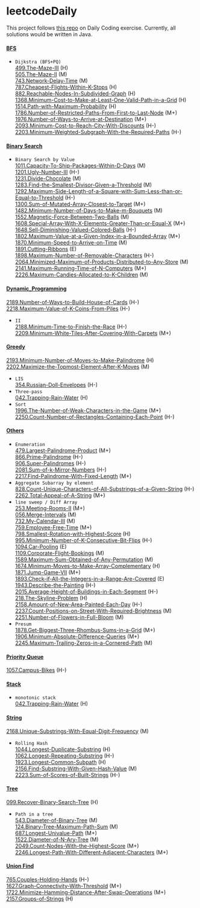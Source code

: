 # leetcodeDaily
This project follows [this repo](https://github.com/wisdompeak/LeetCode) on Daily Coding exercise. Currently, all solutions would be written in Java.

#### [BFS](BFS)  
* ``Dijkstra (BFS+PQ)``   
[499.The-Maze-III](BFS/499.The-Maze-III) (H)  
[505.The-Maze-II](BFS/505.The-Maze-II) (M)   
[743.Network-Delay-Time](BFS/743.Network-Delay-Time) (M)   
[787.Cheapest-Flights-Within-K-Stops](BFS/787.Cheapest-Flights-Within-K-Stops) (H)   
[882.Reachable-Nodes-In-Subdivided-Graph](BFS/882.Reachable-Nodes-In-Subdivided-Graph ) (H)  
[1368.Minimum-Cost-to-Make-at-Least-One-Valid-Path-in-a-Grid](BFS/1368.Minimum-Cost-to-Make-at-Least-One-Valid-Path-in-a-Grid) (H)  
[1514.Path-with-Maximum-Probability](BFS/1514.Path-with-Maximum-Probability) (H)  
[1786.Number-of-Restricted-Paths-From-First-to-Last-Node](BFS/1786.Number-of-Restricted-Paths-From-First-to-Last-Node) (M+)  
[1976.Number-of-Ways-to-Arrive-at-Destination](BFS/1976.Number-of-Ways-to-Arrive-at-Destination) (M+)  
[2093.Minimum-Cost-to-Reach-City-With-Discounts](BFS/2093.Minimum-Cost-to-Reach-City-With-Discounts) (H-)  
[2203.Minimum-Weighted-Subgraph-With-the-Required-Paths](BFS/2203.Minimum-Weighted-Subgraph-With-the-Required-Paths) (H-)  

#### [Binary Search](Binary_Search)
* ``Binary Search by Value``  
[1011.Capacity-To-Ship-Packages-Within-D-Days](Binary_Search/1011.Capacity-To-Ship-Packages-Within-D-Days) (M)  
[1201.Ugly-Number-III](Binary_Search/1201.Ugly-Number-III) (H-)    
[1231.Divide-Chocolate](Binary_Search/1231.Divide-Chocolate) (M)   
[1283.Find-the-Smallest-Divisor-Given-a-Threshold](Binary_Search/1283.Find-the-Smallest-Divisor-Given-a-Threshold) (M)  
[1292.Maximum-Side-Length-of-a-Square-with-Sum-Less-than-or-Equal-to-Threshold](Binary_Search/1292.Maximum-Side-Length-of-a-Square-with-Sum-Less-than-or-Equal-to-Threshold) (H-)  
[1300.Sum-of-Mutated-Array-Closest-to-Target](Binary_Search/1300.Sum-of-Mutated-Array-Closest-to-Target) (M+)   
[1482.Minimum-Number-of-Days-to-Make-m-Bouquets](Binary_Search/1482.Minimum-Number-of-Days-to-Make-m-Bouquets) (M)  
[1552.Magnetic-Force-Between-Two-Balls](Binary_Search/1552.Magnetic-Force-Between-Two-Balls) (M)  
[1608.Special-Array-With-X-Elements-Greater-Than-or-Equal-X](Binary_Search/1608.Special-Array-With-X-Elements-Greater-Than-or-Equal-X) (M+)  
[1648.Sell-Diminishing-Valued-Colored-Balls](Binary_Search/1648.Sell-Diminishing-Valued-Colored-Balls) (H-)  
[1802.Maximum-Value-at-a-Given-Index-in-a-Bounded-Array](Binary_Search/1802.Maximum-Value-at-a-Given-Index-in-a-Bounded-Array) (M+)  
[1870.Minimum-Speed-to-Arrive-on-Time](Binary_Search/1870.Minimum-Speed-to-Arrive-on-Time) (M)  
[1891.Cutting-Ribbons](Binary_Search/1891.Cutting-Ribbons) (E)  
[1898.Maximum-Number-of-Removable-Characters](Binary_Search/1898.Maximum-Number-of-Removable-Characters) (H-)  
[2064.Minimized-Maximum-of-Products-Distributed-to-Any-Store](Binary_Search/2064.Minimized-Maximum-of-Products-Distributed-to-Any-Store) (M)    
[2141.Maximum-Running-Time-of-N-Computers](Binary_Search/2141.Maximum-Running-Time-of-N-Computers) (M+)     
[2226.Maximum-Candies-Allocated-to-K-Children](Binary_Search/2226.Maximum-Candies-Allocated-to-K-Children) (M)    

#### [Dynamic_Programming](Dynamic_Programming)
[2189.Number-of-Ways-to-Build-House-of-Cards](Dynamic_Programming/2189.Number-of-Ways-to-Build-House-of-Cards) (H-)   
[2218.Maximum-Value-of-K-Coins-From-Piles](Dynamic_Programming/2218.Maximum-Value-of-K-Coins-From-Piles) (H-)   
* ``II``  
[2188.Minimum-Time-to-Finish-the-Race](Dynamic_Programming/2188.Minimum-Time-to-Finish-the-Race) (H-)  
[2209.Minimum-White-Tiles-After-Covering-With-Carpets](Dynamic_Programming/2209.Minimum-White-Tiles-After-Covering-With-Carpets) (M+)   


#### [Greedy](Greedy)
[2193.Minimum-Number-of-Moves-to-Make-Palindrome](Greedy/2193.Minimum-Number-of-Moves-to-Make-Palindrome) (H)  
[2202.Maximize-the-Topmost-Element-After-K-Moves](Greedy/2202.Maximize-the-Topmost-Element-After-K-Moves) (M)   
* ``LIS``   
[354.Russian-Doll-Envelopes](Greedy/354.Russian-Doll-Envelopes) (H-)     
* ``Three-pass``   
[042.Trapping-Rain-Water](Stack/042.Trapping-Rain-Water) (H)  
* ``Sort``   
[1996.The-Number-of-Weak-Characters-in-the-Game](Greedy/1996.The-Number-of-Weak-Characters-in-the-Game) (M+)      
[2250.Count-Number-of-Rectangles-Containing-Each-Point](Greedy/2250.Count-Number-of-Rectangles-Containing-Each-Point) (H-)    

#### [Others](Others)  
* ``Enumeration``   
[479.Largest-Palindrome-Product](Others/479.Largest-Palindrome-Product) (M+)   
[866.Prime-Palindrome](Others/866.Prime-Palindrome) (H-)   
[906.Super-Palindromes](Others/906.Super-Palindromes) (H-)   
[2081.Sum-of-k-Mirror-Numbers](Others/2081.Sum-of-k-Mirror-Numbers) (H-)    
[2217.Find-Palindrome-With-Fixed-Length](Others/2217.Find-Palindrome-With-Fixed-Length) (M+)    
* ``Aggregate Subarray by element``   
[828.Count-Unique-Characters-of-All-Substrings-of-a-Given-String](Greedy/828.Count-Unique-Characters-of-All-Substrings-of-a-Given-String) (H-)    
[2262.Total-Appeal-of-A-String](Greedy/2262.Total-Appeal-of-A-String) (M+)      
* ``line sweep / Diff Array``   
[253.Meeting-Rooms-II](Others/253.Meeting-Rooms-II) (M+)    
[056.Merge-Intervals](Others/056.Merge-Intervals) (M)   
[732.My-Calendar-III](Others/732.My-Calendar-III) (M)    
[759.Employee-Free-Time](Others/759.Employee-Free-Time) (M+)    
[798.Smallest-Rotation-with-Highest-Score](Others/798.Smallest-Rotation-with-Highest-Score) (H)    
[995.Minimum-Number-of-K-Consecutive-Bit-Flips](Others/995.Minimum-Number-of-K-Consecutive-Bit-Flips) (H-)    
[1094.Car-Pooling](Others/1094.Car-Pooling) (E)  
[1109.Corporate-Flight-Bookings](Others/1109.Corporate-Flight-Bookings) (M)    
[1589.Maximum-Sum-Obtained-of-Any-Permutation](Others/1589.Maximum-Sum-Obtained-of-Any-Permutation) (M)  
[1674.Minimum-Moves-to-Make-Array-Complementary](Others/1674.Minimum-Moves-to-Make-Array-Complementary) (H)  
[1871.Jump-Game-VII](Others/1871.Jump-Game-VII) (M+)  
[1893.Check-if-All-the-Integers-in-a-Range-Are-Covered](Others/1893.Check-if-All-the-Integers-in-a-Range-Are-Covered) (E)    
[1943.Describe-the-Painting](Others/1943.Describe-the-Painting) (H-)  
[2015.Average-Height-of-Buildings-in-Each-Segment](Others/2015.Average-Height-of-Buildings-in-Each-Segment) (H-)   
[218.The-Skyline-Problem](Others/218.The-Skyline-Problem) (H)   
[2158.Amount-of-New-Area-Painted-Each-Day](Others/2158.Amount-of-New-Area-Painted-Each-Day) (H-)      
[2237.Count-Positions-on-Street-With-Required-Brightness](Others/2237.Count-Positions-on-Street-With-Required-Brightness) (M)      
[2251.Number-of-Flowers-in-Full-Bloom](Others/2251.Number-of-Flowers-in-Full-Bloom) (M)     
* ``Presum``  
[1878.Get-Biggest-Three-Rhombus-Sums-in-a-Grid](Others/1878.Get-Biggest-Three-Rhombus-Sums-in-a-Grid) (M+)   
[1906.Minimum-Absolute-Difference-Queries](Others/1906.Minimum-Absolute-Difference-Queries) (M+)  
[2245.Maximum-Trailing-Zeros-in-a-Cornered-Path](Others/2245.Maximum-Trailing-Zeros-in-a-Cornered-Path) (M)    

#### [Priority Queue](Priority_Queue)
[1057.Campus-Bikes](Priority_Queue/1057.Campus-Bikes) (H-)  

#### [Stack](Stack)
* ``monotonic stack``    
[042.Trapping-Rain-Water](Stack/042.Trapping-Rain-Water) (H)  

#### [String](String)
[2168.Unique-Substrings-With-Equal-Digit-Frequency](String/2168.Unique-Substrings-With-Equal-Digit-Frequency) (M)      
* ``Rolling Hash``     
[1044.Longest-Duplicate-Substring](String/1044.Longest-Duplicate-Substring) (H)    
[1062.Longest-Repeating-Substring](String/1062.Longest-Repeating-Substring) (H-)   
[1923.Longest-Common-Subpath](String/1923.Longest-Common-Subpath) (H)  
[2156.Find-Substring-With-Given-Hash-Value](String/2156.Find-Substring-With-Given-Hash-Value) (M)     
[2223.Sum-of-Scores-of-Built-Strings](String/2223.Sum-of-Scores-of-Built-Strings) (H-)    

#### [Tree](Tree)
[099.Recover-Binary-Search-Tree](Tree/099.Recover-Binary-Search-Tree) (H)  
* ``Path in a tree``    
[543.Diameter-of-Binary-Tree](Tree/543.Diameter-of-Binary-Tree) (M)   
[124.Binary-Tree-Maximum-Path-Sum](Tree/124.Binary-Tree-Maximum-Path-Sum) (M)   
[687.Longest-Univalue-Path](Tree/687.Longest-Univalue-Path) (M+)     
[1522.Diameter-of-N-Ary-Tree](Tree/1522.Diameter-of-N-Ary-Tree) (M)     
[2049.Count-Nodes-With-the-Highest-Score](Tree/2049.Count-Nodes-With-the-Highest-Score) (M+)    
[2246.Longest-Path-With-Different-Adjacent-Characters](Tree/2246.Longest-Path-With-Different-Adjacent-Characters) (M+)     


#### [Union Find](Union_Find)
[765.Couples-Holding-Hands](Union_Find/765.Couples-Holding-Hands) (H-)  
[1627.Graph-Connectivity-With-Threshold](Union_Find/1627.Graph-Connectivity-With-Threshold) (M+)  
[1722.Minimize-Hamming-Distance-After-Swap-Operations](Union_Find/1722.Minimize-Hamming-Distance-After-Swap-Operations) (M+)   
[2157.Groups-of-Strings](Union_Find/2157.Groups-of-Strings) (H)  